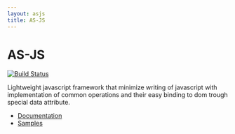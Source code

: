 ```yaml
---
layout: asjs
title: AS-JS
---
```


AS-JS
=====

[![Build Status](https://travis-ci.org/aerialship/as-js.svg)](https://travis-ci.org/aerialship/as-js)


Lightweight javascript framework that minimize writing of javascript with implementation of common operations and
their easy binding to dom trough special data attribute.

 * [Documentation](doc/index.md)
 * [Samples](samples)
